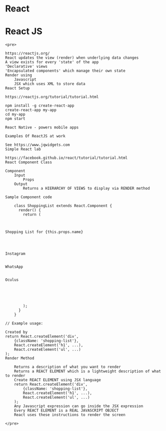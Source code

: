 # React

# React JS
    
    <pre>
    	
    https://reactjs.org/
    React updates the view (render) when underlying data changes
    A view exists for every 'state' of the app
    'Declarative' views
    'Encapsulated components' which manage their own state
    Render using
    	Javascript
    	JSX which uses XML to store data
    React Setup
    
    https://reactjs.org/tutorial/tutorial.html
    
    npm install -g create-react-app
    create-react-app my-app
    cd my-app
    npm start
    
    React Native - powers mobile apps
    
    Examples Of ReactJS at work
    
    See https://www.jqwidgets.com
    Simple React lab
    
    https://facebook.github.io/react/tutorial/tutorial.html
    React Component Class
    
    Component
    	Input
    		Props 
    	Output
    		Returns a HIERARCHY OF VIEWS to display via RENDER method
    	
    Sample Component code
    
    	class ShoppingList extends React.Component {
    	  render() {
    	    return (
    	    
    
    		    
    Shopping List for {this.props.name}
    
    		    
    
    			    
    Instagram
    
    			    
    WhatsApp
    
    			    
    Oculus
    
    	        
    
            
    
    	    );
    	  }
    	}
    
    // Example usage: 
    
    Created by
    return React.createElement('div', 
    	{className: 'shopping-list'},
      	React.createElement('h1', ...),
      	React.createElement('ul', ...)
    );
    Render Method
    
    	Returns a description of what you want to render
    	Returns a REACT ELEMENT which is a lightweight description of what to render
    	Create REACT ELEMENT using JSX language
    	return React.createElement('div', 
    		{className: 'shopping-list'},
    		React.createElement('h1', ...),
    		React.createElement('ul', ...)
    	);
    	Any Javascript expression can go inside the JSX expression
    	Every REACT ELEMENT is a REAL JAVASCRIPT OBJECT
    	React uses these instructions to render the screen
    
    </pre>